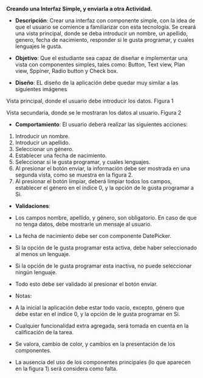 **Creando una Interfaz Simple, y enviarla a otra Actividad.**

- **Descripción**: Crear una interfaz con componente simple, con la idea de que el usuario se comience a familiarizar con esta tecnología.
Se creará una vista principal, donde se deba introducir un nombre, un apellido, genero, fecha de nacimiento, responder si le gusta programar, y cuales lenguajes le gusta.

- **Objetivo**: Que el estudiante sea capaz de diseñar e implementar una vista con componentes simples, tales como: Button, Text view, Plan view, Sppiner, Radio button y Check box.

- **Diseño**: EL diseño de la aplicación debe quedar muy similar a las siguientes imágenes

Vista principal, donde el usuario debe introducir los datos. Figura 1

Vista secundaria, donde se le mostraran los datos al usuario. Figura 2



- **Comportamiento**: El usuario deberá realizar las siguientes acciones:

1. Introducir un nombre.
1. Introducir un apellido.
1. Seleccionar un género.
1. Establecer una fecha de nacimiento.
1. Seleccionar si le gusta programar, y cuales lenguajes.
1. Al presionar el botón enviar, la información debe ser mostrada en una segunda vista, como se muestra en la figura 2.
1. Al presionar el botón limpiar, deberá limpiar todos los campos, establecer el género en el índice 0, y la opción de le gusta programar a Si.
- **Validaciones**:

- Los campos nombre, apellido, y género, son obligatorio. En caso de que no tenga datos, debe mostrarle un mensaje al usuario.
- La fecha de nacimiento debe ser con componente DatePicker.
- Si la opción de le gusta programar esta activa, debe haber seleccionado al menos un lenguaje.
- Si la opción de le gusta programar esta inactiva, no puede seleccionar ningún lenguaje.
- Todo esto debe ser validado al presionar el botón enviar.

- Notas:

- A la inicial la aplicación debe estar todo vacío, excepto, género que debe estar en el índice 0, y la opción de le gusta programar en Si.
- Cualquier funcionalidad extra agregada, será tomada en cuenta en la calificación de la tarea.
- Se valora, cambio de color, y cambios en la presentación de los componentes.
- La ausencia del uso de los componentes principales (lo que aparecen en la figura 1) será considera como falta.